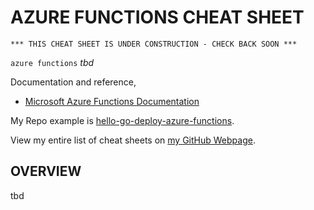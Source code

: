 # AZURE FUNCTIONS CHEAT SHEET

```
*** THIS CHEAT SHEET IS UNDER CONSTRUCTION - CHECK BACK SOON ***
```

`azure functions` _tbd_

Documentation and reference,

* [Microsoft Azure Functions Documentation](https://azure.microsoft.com/en-us/services/functions/)

My Repo example is [hello-go-deploy-azure-functions](https://github.com/JeffDeCola/hello-go-deploy-azure-functions).

View my entire list of cheat sheets on
[my GitHub Webpage](https://jeffdecola.github.io/my-cheat-sheets/).

## OVERVIEW

tbd